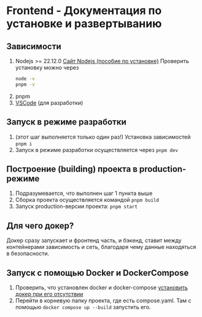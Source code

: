 # Frontend - Документация по установке и развертыванию

## Зависимости
1. Nodejs >= 22.12.0 
   [Сайт Nodejs (пособие по установке)](https://nodejs.org/en/download/current)
   Проверить установку можно через 
   ```bash
   node -v
   pnpm -v
   ```
2. pnpm
3. [VSCode](https://code.visualstudio.com/) (для разработки)

## Запуск в режиме разработки
1. (этот шаг выполняется только один раз!) Установка зависимостей ```pnpm i```
2. Запуск в режиме разработки осуществляется через ```pnpm dev```

## Построение (building) проекта в production-режиме
1. Подразумевается, что выполнен шаг 1 пункта выше
2. Сборка проекта осуществляется командой ```pnpm build```
3. Запуск production-версии проекта: ```pnpm start```

## Для чего докер?
Докер сразу запускает и фронтенд часть, и бэкенд, ставит между контейнерами зависимость и сеть, благодаря чему данные находяться в безопасности.

## Запуск с помощью Docker и DockerCompose
1. Проверить, что установлен docker и docker-compose [установить докер при его отсутствии](https://docs.docker.com/get-started/get-docker/)
2. Перейти в корневую папку проекта, где есть compose.yaml. Там с помощью ```docker compose up --build``` запустить его.